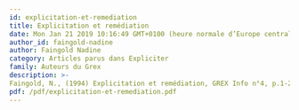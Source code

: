 ```yaml
---
id: explicitation-et-remediation
title: Explicitation et remédiation
date: Mon Jan 21 2019 10:16:49 GMT+0100 (heure normale d’Europe centrale)
author_id: faingold-nadine
author: Faingold Nadine
category: Articles parus dans Expliciter
family: Auteurs du Grex
description: >-
Faingold, N., (1994) Explicitation et remédiation, GREX Info n°4, p.1-2 
pdf: /pdf/explicitation-et-remediation.pdf
---
```

